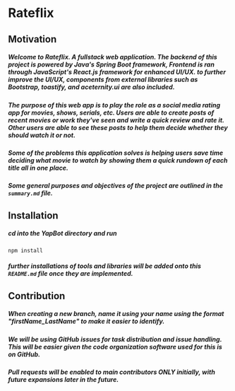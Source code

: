 # Rateflix

## Motivation
##### Welcome to Rateflix. A fullstack web application. The backend of this project is powered by Java's Spring Boot framework, Frontend is ran through JavaScript's React.js framework for enhanced UI/UX. to further improve the UI/UX, components from external libraries such as Bootstrap, toastify, and aceternity.ui are also included.
##### The purpose of this web app is to play the role as a social media rating app for movies, shows, serials, etc. Users are able to create posts of recent movies or work they've seen and write a quick review and rate it. Other users are able to see these posts to help them decide whether they should watch it or not.
##### Some of the problems this application solves is helping users save time deciding what movie to watch by showing them a quick rundown of each title all in one place.
##### Some general purposes and objectives of the project are outlined in the ``` summary.md ``` file.

## Installation
##### cd into the YapBot directory and run
    npm install
##### further installations of tools and libraries will be added onto this ``` README.md ``` file once they are implemented.

## Contribution
##### When creating a new branch, name it using your name using the format "firstName_LastName" to make it easier to identify.
##### We will be using GitHub issues for task distribution and issue handling. This will be easier given the code organization software used for this is on GitHub.
##### Pull requests will be enabled to main contributors ONLY initially, with future expansions later in the future.
